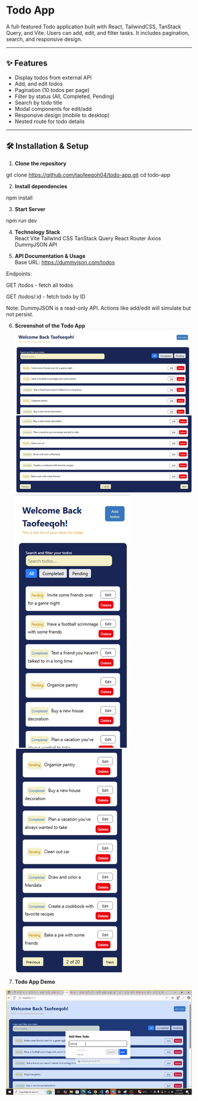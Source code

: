 # Todo App <br>

A full-featured Todo application built with React, TailwindCSS, TanStack Query, and Vite. Users can add, edit, and filter tasks. It includes pagination, search, and responsive design.

---

## ✨ Features <br>

- Display todos from external API
- Add, and edit todos
- Pagination (10 todos per page)
- Filter by status (All, Completed, Pending)
- Search by todo title
- Modal components for edit/add
- Responsive design (mobile to desktop)
- Nested route for todo details

---

## 🛠️ Installation & Setup <br>

1. **Clone the repository** <br>

git clone https://github.com/taofeeqoh04/todo-app.git
cd todo-app

2. **Install dependencies** <br>

npm install

3. **Start Server** <br>

npm run dev

4. **Technology Stack** <br>
React
Vite
Tailwind CSS
TanStack Query
React Router
Axios
DummyJSON API

5. **API Documentation & Usage** <br>
Base URL: https://dummyjson.com/todos

Endpoints:

GET /todos - fetch all todos

GET /todos/:id - fetch todo by ID

Note: DummyJSON is a read-only API. Actions like add/edit will simulate but not persist.

6. **Screenshot of the Todo App** <br>
![Desktop View](screenshots/desktop.jpg)
![Desktop View](screenshots/desktop%20view%202.png)
![Mobile View](screenshots/mobile.png)
![Mobile View](screenshots/mobile%20view%202.png)

7. **Todo App Demo** <br>

![Todo App Demo](screenshots/todo-demo.gif)